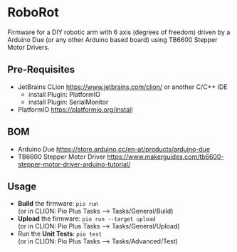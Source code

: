 # RoboRot

Firmware for a DIY robotic arm with 6 axis (degrees of freedom)
driven by a Arduino Due (or any other Arduino based board) 
using TB6600 Stepper Motor Drivers. 

## Pre-Requisites

- JetBrains CLion https://www.jetbrains.com/clion/ or another C/C++ IDE
  - install Plugin: PlatformIO
  - install Plugin: SerialMonitor
- PlatformIO https://platformio.org/install

## BOM

- Arduino Due https://store.arduino.cc/en-at/products/arduino-due
- TB6600 Stepper Motor Driver https://www.makerguides.com/tb6600-stepper-motor-driver-arduino-tutorial/


## Usage

- **Build** the firmware: ```pio run```  
  (or in CLION: Pio Plus Tasks --> Tasks/General/Build)
- **Upload** the firmware: ```pio run --target upload```  
  (or in CLION: Pio Plus Tasks --> Tasks/General/Upload)
- Run the **Unit Tests**: ```pio test```  
  (or in CLION: Pio Plus Tasks --> Tasks/Advanced/Test)